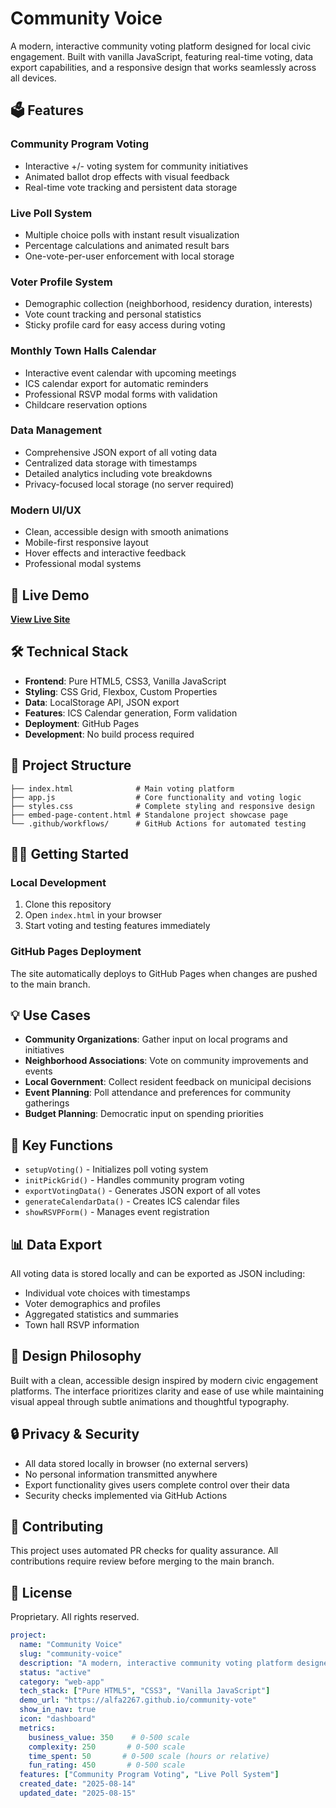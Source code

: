 # Community Voice

A modern, interactive community voting platform designed for local civic engagement. Built with vanilla JavaScript, featuring real-time voting, data export capabilities, and a responsive design that works seamlessly across all devices.

## 🗳️ Features

### Community Program Voting
- Interactive +/- voting system for community initiatives
- Animated ballot drop effects with visual feedback
- Real-time vote tracking and persistent data storage

### Live Poll System
- Multiple choice polls with instant result visualization
- Percentage calculations and animated result bars
- One-vote-per-user enforcement with local storage

### Voter Profile System
- Demographic collection (neighborhood, residency duration, interests)
- Vote count tracking and personal statistics
- Sticky profile card for easy access during voting

### Monthly Town Halls Calendar
- Interactive event calendar with upcoming meetings
- ICS calendar export for automatic reminders
- Professional RSVP modal forms with validation
- Childcare reservation options

### Data Management
- Comprehensive JSON export of all voting data
- Centralized data storage with timestamps
- Detailed analytics including vote breakdowns
- Privacy-focused local storage (no server required)

### Modern UI/UX
- Clean, accessible design with smooth animations
- Mobile-first responsive layout
- Hover effects and interactive feedback
- Professional modal systems

## 🚀 Live Demo

**[View Live Site](https://alfa2267.github.io/)**

## 🛠️ Technical Stack

- **Frontend**: Pure HTML5, CSS3, Vanilla JavaScript
- **Styling**: CSS Grid, Flexbox, Custom Properties
- **Data**: LocalStorage API, JSON export
- **Features**: ICS Calendar generation, Form validation
- **Deployment**: GitHub Pages
- **Development**: No build process required

## 📁 Project Structure

```
├── index.html              # Main voting platform
├── app.js                  # Core functionality and voting logic
├── styles.css              # Complete styling and responsive design
├── embed-page-content.html # Standalone project showcase page
└── .github/workflows/      # GitHub Actions for automated testing
```

## 🏃‍♂️ Getting Started

### Local Development
1. Clone this repository
2. Open `index.html` in your browser
3. Start voting and testing features immediately

### GitHub Pages Deployment
The site automatically deploys to GitHub Pages when changes are pushed to the main branch.

## 💡 Use Cases

- **Community Organizations**: Gather input on local programs and initiatives
- **Neighborhood Associations**: Vote on community improvements and events
- **Local Government**: Collect resident feedback on municipal decisions
- **Event Planning**: Poll attendance and preferences for community gatherings
- **Budget Planning**: Democratic input on spending priorities

## 🔧 Key Functions

- `setupVoting()` - Initializes poll voting system
- `initPickGrid()` - Handles community program voting
- `exportVotingData()` - Generates JSON export of all votes
- `generateCalendarData()` - Creates ICS calendar files
- `showRSVPForm()` - Manages event registration

## 📊 Data Export

All voting data is stored locally and can be exported as JSON including:
- Individual vote choices with timestamps
- Voter demographics and profiles
- Aggregated statistics and summaries
- Town hall RSVP information

## 🎨 Design Philosophy

Built with a clean, accessible design inspired by modern civic engagement platforms. The interface prioritizes clarity and ease of use while maintaining visual appeal through subtle animations and thoughtful typography.

## 🔒 Privacy & Security

- All data stored locally in browser (no external servers)
- No personal information transmitted anywhere
- Export functionality gives users complete control over their data
- Security checks implemented via GitHub Actions

## 🤝 Contributing

This project uses automated PR checks for quality assurance. All contributions require review before merging to the main branch.

## 📄 License

Proprietary. All rights reserved.

<!-- PROJECT-META-START -->
  ```yaml
  project:
    name: "Community Voice"
    slug: "community-voice"
    description: "A modern, interactive community voting platform designed for local civic engagement. Built with vanilla JavaScript, featuring real-time voting, data export capabilities, and a responsive design that works seamlessly across all devices"
    status: "active"
    category: "web-app"
    tech_stack: ["Pure HTML5", "CSS3", "Vanilla JavaScript"]
    demo_url: "https://alfa2267.github.io/community-vote"
    show_in_nav: true
    icon: "dashboard"
    metrics:
      business_value: 350    # 0-500 scale
      complexity: 250       # 0-500 scale
      time_spent: 50       # 0-500 scale (hours or relative)
      fun_rating: 450       # 0-500 scale
    features: ["Community Program Voting", "Live Poll System"]
    created_date: "2025-08-14"
    updated_date: "2025-08-15"
